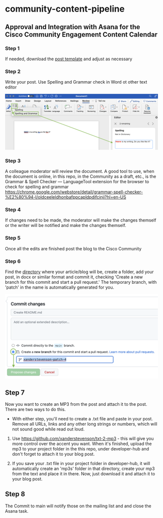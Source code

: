 # community-content-pipeline

## Approval and Integration with Asana for the Cisco Community Engagement Content Calendar


### Step 1

If needed, download the [post template](https://github.com/xanderstevenson/community-content-pipeline/blob/main/community-post-template.docx) and adjust as necessary


### Step 2


Write your post. Use Spelling and Grammar check in Word ot other text editor

<img src="https://github.com/xanderstevenson/community-content-pipeline/blob/main/media/Word-Check.png?raw=true" width=800) />


### Step 3

A colleague moderator will review the document. A good tool to use, when the document is online, in this repo, in the Community as a draft, etc., is the Grammar & Spell Checker — LanguageTool extension for the browser to check for spelling and grammar
https://chrome.google.com/webstore/detail/grammar-spell-checker-%E2%80%94-l/oldceeleldhonbafppcapldpdifcinji?hl=en-US


### Step 4

If changes need to be made, the moderator will make the changes themself or the writer will be notified and make the changes themself. 


### Step 5

Once all the edits are finished post the blog to the Cisco Community


### Step 6

Find the [directory](https://github.com/xanderstevenson/community-content-pipeline/tree/main/developer-hub) where your article/blog will be, create a folder, add your post, in docx or similar format and commit it, checking 'Create a new branch for this commit and start a pull request.' The temporary branch, with 'patch' in the name is automatically generated for you.


<img src="https://github.com/xanderstevenson/community-content-pipeline/blob/main/media/Commit.png?raw=true" width=600) />


## Step 7

Now you want to create an MP3 from the post and attach it to the post. There are two ways to do this.

* With either step, you'll need to create a .txt file and paste in your post. Remove all URLs, links and any other long strings or numbers, which will not sound good while read out loud.


1. Use https://github.com/xanderstevenson/txt-2-mp3 - this will give you more control over the accent you want. When it's finished, upload the mp3 to your project folder in the this repo, under developer-hub and don't forget to attach it to your blog post.

2. If you save your .txt file in your project folder in developer-hub, it will automatically create an 'mp3s' folder in that directory, create your mp3 from the text and place it in there. Now, just download it and attach it to your blog post.



## Step 8

The Commit to main will notify those on the mailing list and and close the Asana task.




